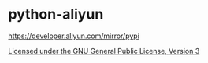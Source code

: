 # python-aliyun

https://developer.aliyun.com/mirror/pypi

[Licensed under the GNU General Public License, Version 3](http://www.gnu.org/licenses/gpl-3.0.html)
